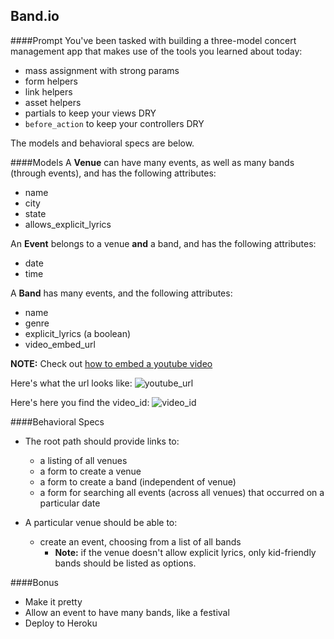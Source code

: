 ## Band.io

####Prompt
You've been tasked with building a three-model concert management app that makes use of the tools you learned about today: 
  - mass assignment with strong params
  - form helpers
  - link helpers 
  - asset helpers
  - partials to keep your views DRY
  - `before_action` to keep your controllers DRY

The models and behavioral specs are below. 

####Models
A __Venue__ can have many events, as well as many bands (through events), and has the following attributes:

- name
- city
- state
- allows_explicit_lyrics

An __Event__ belongs to a venue __and__ a band, and has the following attributes:

- date
- time

A __Band__ has many events, and the following attributes:

- name
- genre
- explicit_lyrics (a boolean)
- video_embed_url

__NOTE:__ Check out [how to embed a youtube video](https://developers.google.com/youtube/player_parameters#Embedding_a_Player)

Here's what the url looks like:
![youtube_url](youtube_url.png)

Here's here you find the video_id:
![video_id](youtube_id.png)

####Behavioral Specs 

- The root path should provide links to: 
  - a listing of all venues
  - a form to create a venue
  - a form to create a band (independent of venue)
  - a form for searching all events (across all venues) that occurred on a particular date

- A particular venue should be able to:
  - create an event, choosing from a list of all bands
    - __Note:__ if the venue doesn't allow explicit lyrics, only kid-friendly bands should be listed as options.

####Bonus

- Make it pretty
- Allow an event to have many bands, like a festival
- Deploy to Heroku


